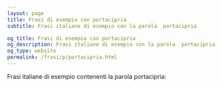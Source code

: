 ```yaml
---
layout: page
title: Frasi di esempio con portacipria 
subtitle: Frasi italiane di esempio con la parola  portacipria

og_title: Frasi di esempio con portacipria 
og_description: Frasi italiane di esempio con la parola  portacipria
og_type: website
permalink: /frasi/p/portacipria.html
---
```


Frasi italiane di esempio contenenti la parola portacipria:


